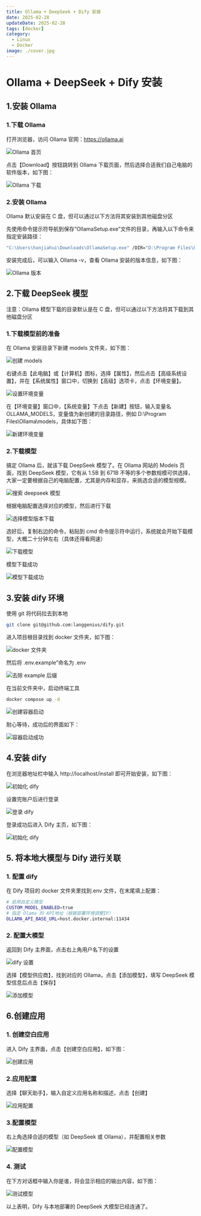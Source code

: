 ```yaml
---
title: Ollama + DeepSeek + Dify 安装
date: 2025-02-28
updateDate: 2025-02-28
tags: [docker]
category:
  - Linux
  - Docker
image: ./cover.jpg
---
```


# Ollama + DeepSeek + Dify 安装

## 1.安装 Ollama

### 1.下载 Ollama

打开浏览器，访问 Ollama 官网：https://ollama.ai

![Ollama 首页](./images/ollama-home.png)

点击【Download】按钮跳转到 Ollama 下载页面，然后选择合适我们自己电脑的软件版本，如下图：

![Ollama 下载](./images/ollama-download.png)

### 2.安装 Ollama

Ollama 默认安装在 C 盘，但可以通过以下方法将其安装到其他磁盘分区

先使用命令提示符导航到保存“OllamaSetup.exe”文件的目录，再输入以下命令来指定安装路径：

```bash
"C:\Users\hanjiahui\Downloads\OllamaSetup.exe" /DIR="D:\Program Files\Ollama"
```

安装完成后，可以输入 Ollama -v，查看 Ollama 安装的版本信息，如下图：

![Ollama 版本](./images/ollama-version.png)

## 2.下载 DeepSeek 模型

注意：Ollama 模型下载的目录默认是在 C 盘，但可以通过以下方法将其下载到其他磁盘分区

### 1.下载模型前的准备

在 Ollama 安装目录下新建 models 文件夹，如下图：

![创建 models](./images/create-models.png)

右键点击【此电脑】或【计算机】图标，选择【属性】，然后点击【高级系统设置】，并在【系统属性】窗口中，切换到【高级】选项卡，点击【环境变量】。

![设置环境变量](./images/setting-var.png)

在【环境变量】窗口中，【系统变量】下点击【新建】按钮，输入变量名 OLLAMA_MODELS，变量值为新创建的目录路径，例如 D:\Program Files\Ollama\models，具体如下图：

![新建环境变量](./images/add-var.png)

### 2.下载模型

搞定 Ollama 后，就该下载 DeepSeek 模型了。在 Ollama 网站的 Models 页面，找到 DeepSeek 模型，它有从 1.5B 到 671B 不等的多个参数规模可供选择，大家一定要根据自己的电脑配置，尤其是内存和显存，来挑选合适的模型规模。

![搜索 deepseek 模型](./images/search-deepseek.png)

根据电脑配置选择对应的模型，然后进行下载

![选择模型版本下载](./images/select-version.png)

选好后，复制右边的命令，粘贴到 cmd 命令提示符中运行，系统就会开始下载模型，大概二十分钟左右（具体还得看网速）

![下载模型](./images/download-model.png)

模型下载成功

![模型下载成功](./images/download-success.png)

## 3.安装 dify 环境

使用 git 将代码拉去到本地

```bash
git clone git@github.com:langgenius/dify.git
```

进入项目根目录找到 docker 文件夹，如下图：

![docker 文件夹](./images/dify-docker.png)

然后将 .env.example”命名为 .env

![去除 example 后缀](./images/remove-suffix.png)

在当前文件夹中，启动终端工具

```bash
docker compose up -d
```

![创建容器启动](./images/cmd-docker.png)

耐心等待，成功后的界面如下：

![容器启动成功](./images/docker-success.png)

## 4.安装 dify

在浏览器地址栏中输入 http://localhost/install 即可开始安装，如下图：

![初始化 dify](./images/init-dify.png)

设置完账户后进行登录

![登录 dify](./images/login-dify.png)

登录成功后进入 Dify 主页，如下图：

![初始化 dify](./images/dify-home.png)

## 5. 将本地大模型与 Dify 进行关联

### 1. 配置 dify

在 Dify 项目的 docker 文件夹里找到.env 文件，在末尾填上配置：

```bash
# 启用自定义模型
CUSTOM_MODEL_ENABLED=true
# 指定 Olama 的 API地址（根据部署环境调整IP）
OLLAMA_API_BASE_URL=host.docker.internal:11434
```

### 2. 配置大模型

返回到 Dify 主界面，点击右上角用户名下的设置

![dify 设置](./images/dify-setting.png)

选择【模型供应商】，找到对应的 Ollama，点击【添加模型】，填写 DeepSeek 模型信息后点击【保存】

![添加模型](./images/add-ollama-model.png)

## 6.创建应用

### 1. 创建空白应用

进入 Dify 主界面，点击【创建空白应用】，如下图：

![创建应用](./images/create-app.png)

### 2.应用配置

选择【聊天助手】，输入自定义应用名称和描述，点击【创建】

![应用配置](./images/app-config.png)

### 3.配置模型

右上角选择合适的模型（如 DeepSeek 或 Ollama），并配置相关参数

![配置模型](./images/config-model.png)

### 4. 测试

在下方对话框中输入你是谁，将会显示相应的输出内容，如下图：

![测试模型](./images/test-model.png)

以上表明，Dify 与本地部署的 DeepSeek 大模型已经连通了。